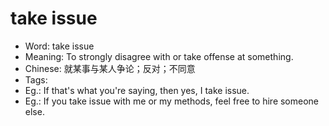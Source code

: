 # take issue

- Word: take issue
- Meaning: To strongly disagree with or take offense at something.
- Chinese: 就某事与某人争论；反对；不同意
- Tags: 
- Eg.: If that's what you're saying, then yes, I take issue.
- Eg.: If you take issue with me or my methods, feel free to hire someone else.
